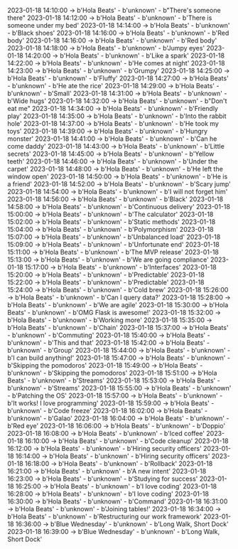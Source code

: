 2023-01-18 14:10:00 -> b'Hola Beats' - b'unknown' - b"There's someone there"
2023-01-18 14:12:00 -> b'Hola Beats' - b'unknown' - b'There is someone under my bed'
2023-01-18 14:14:00 -> b'Hola Beats' - b'unknown' - b'Black shoes'
2023-01-18 14:16:00 -> b'Hola Beats' - b'unknown' - b'Red body'
2023-01-18 14:16:00 -> b'Hola Beats' - b'unknown' - b'Red body'
2023-01-18 14:18:00 -> b'Hola Beats' - b'unknown' - b'Jumpy eyes'
2023-01-18 14:20:00 -> b'Hola Beats' - b'unknown' - b'Like a spark'
2023-01-18 14:22:00 -> b'Hola Beats' - b'unknown' - b'He comes at night'
2023-01-18 14:23:00 -> b'Hola Beats' - b'unknown' - b'Grumpy'
2023-01-18 14:25:00 -> b'Hola Beats' - b'unknown' - b'Fluffy'
2023-01-18 14:27:00 -> b'Hola Beats' - b'unknown' - b'He ate the rice'
2023-01-18 14:29:00 -> b'Hola Beats' - b'unknown' - b'Small'
2023-01-18 14:31:00 -> b'Hola Beats' - b'unknown' - b'Wide hugs'
2023-01-18 14:32:00 -> b'Hola Beats' - b'unknown' - b"Don't eat me"
2023-01-18 14:34:00 -> b'Hola Beats' - b'unknown' - b'Friendly play'
2023-01-18 14:35:00 -> b'Hola Beats' - b'unknown' - b'Into the rabbit hole'
2023-01-18 14:37:00 -> b'Hola Beats' - b'unknown' - b'He took my toys'
2023-01-18 14:39:00 -> b'Hola Beats' - b'unknown' - b'Hungry monster'
2023-01-18 14:41:00 -> b'Hola Beats' - b'unknown' - b'Can he come daddy'
2023-01-18 14:43:00 -> b'Hola Beats' - b'unknown' - b'Little secrets'
2023-01-18 14:45:00 -> b'Hola Beats' - b'unknown' - b'Yellow teeth'
2023-01-18 14:46:00 -> b'Hola Beats' - b'unknown' - b'Under the carpet'
2023-01-18 14:48:00 -> b'Hola Beats' - b'unknown' - b'He left the window open'
2023-01-18 14:50:00 -> b'Hola Beats' - b'unknown' - b'He is a friend'
2023-01-18 14:52:00 -> b'Hola Beats' - b'unknown' - b'Scary jump'
2023-01-18 14:54:00 -> b'Hola Beats' - b'unknown' - b'I will not forget him'
2023-01-18 14:56:00 -> b'Hola Beats' - b'unknown' - b'Black'
2023-01-18 14:58:00 -> b'Hola Beats' - b'unknown' - b'Continuous delivery'
2023-01-18 15:00:00 -> b'Hola Beats' - b'unknown' - b'The calculator'
2023-01-18 15:02:00 -> b'Hola Beats' - b'unknown' - b'Static methods'
2023-01-18 15:04:00 -> b'Hola Beats' - b'unknown' - b'Polymorphism'
2023-01-18 15:07:00 -> b'Hola Beats' - b'unknown' - b'Unbalanced load'
2023-01-18 15:09:00 -> b'Hola Beats' - b'unknown' - b'Unfortunate end'
2023-01-18 15:11:00 -> b'Hola Beats' - b'unknown' - b'The MVP release'
2023-01-18 15:13:00 -> b'Hola Beats' - b'unknown' - b'We are going compliance'
2023-01-18 15:17:00 -> b'Hola Beats' - b'unknown' - b'Interfaces'
2023-01-18 15:20:00 -> b'Hola Beats' - b'unknown' - b'Predictable'
2023-01-18 15:22:00 -> b'Hola Beats' - b'unknown' - b'Predictable'
2023-01-18 15:24:00 -> b'Hola Beats' - b'unknown' - b'Cold brew'
2023-01-18 15:26:00 -> b'Hola Beats' - b'unknown' - b'Can I query data?'
2023-01-18 15:28:00 -> b'Hola Beats' - b'unknown' - b'We are agile'
2023-01-18 15:30:00 -> b'Hola Beats' - b'unknown' - b'OMG Flask is awesome!'
2023-01-18 15:32:00 -> b'Hola Beats' - b'unknown' - b'Working more'
2023-01-18 15:35:00 -> b'Hola Beats' - b'unknown' - b'Chain'
2023-01-18 15:37:00 -> b'Hola Beats' - b'unknown' - b'Commuting'
2023-01-18 15:40:00 -> b'Hola Beats' - b'unknown' - b'This and that'
2023-01-18 15:42:00 -> b'Hola Beats' - b'unknown' - b'Group'
2023-01-18 15:44:00 -> b'Hola Beats' - b'unknown' - b'I can build anything!'
2023-01-18 15:47:00 -> b'Hola Beats' - b'unknown' - b'Skipping the pomodoros'
2023-01-18 15:49:00 -> b'Hola Beats' - b'unknown' - b'Skipping the pomodoros'
2023-01-18 15:51:00 -> b'Hola Beats' - b'unknown' - b'Streams'
2023-01-18 15:53:00 -> b'Hola Beats' - b'unknown' - b'Streams'
2023-01-18 15:55:00 -> b'Hola Beats' - b'unknown' - b'Patching the OS'
2023-01-18 15:57:00 -> b'Hola Beats' - b'unknown' - b'It works! I love programming'
2023-01-18 15:59:00 -> b'Hola Beats' - b'unknown' - b'Code freeze'
2023-01-18 16:02:00 -> b'Hola Beats' - b'unknown' - b'Galao'
2023-01-18 16:04:00 -> b'Hola Beats' - b'unknown' - b'Red eye'
2023-01-18 16:06:00 -> b'Hola Beats' - b'unknown' - b'Doppio'
2023-01-18 16:08:00 -> b'Hola Beats' - b'unknown' - b'Iced coffee'
2023-01-18 16:10:00 -> b'Hola Beats' - b'unknown' - b'Code cleanup'
2023-01-18 16:12:00 -> b'Hola Beats' - b'unknown' - b'Hiring security officers'
2023-01-18 16:14:00 -> b'Hola Beats' - b'unknown' - b'Hiring security officers'
2023-01-18 16:18:00 -> b'Hola Beats' - b'unknown' - b'Rollback'
2023-01-18 16:21:00 -> b'Hola Beats' - b'unknown' - b'A new intent'
2023-01-18 16:23:00 -> b'Hola Beats' - b'unknown' - b'Studying for success'
2023-01-18 16:25:00 -> b'Hola Beats' - b'unknown' - b'I love coding'
2023-01-18 16:28:00 -> b'Hola Beats' - b'unknown' - b'I love coding'
2023-01-18 16:30:00 -> b'Hola Beats' - b'unknown' - b'Command'
2023-01-18 16:31:00 -> b'Hola Beats' - b'unknown' - b'Joining tables!'
2023-01-18 16:34:00 -> b'Hola Beats' - b'unknown' - b'Restructuring our work framework'
2023-01-18 16:36:00 -> b'Blue Wednesday' - b'unknown' - b'Long Walk, Short Dock'
2023-01-18 16:39:00 -> b'Blue Wednesday' - b'unknown' - b'Long Walk, Short Dock'
